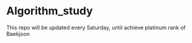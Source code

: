 # Algorithm_study
This repo will be updated every Saturday, until achieve platinum rank of Baekjoon
